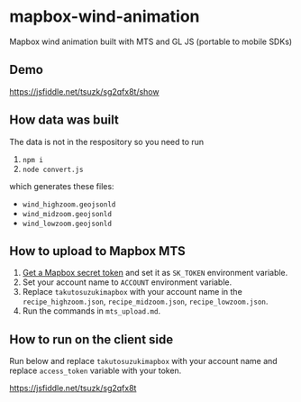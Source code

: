 # mapbox-wind-animation
Mapbox wind animation built with MTS and GL JS (portable to mobile SDKs)

## Demo

https://jsfiddle.net/tsuzk/sg2qfx8t/show

## How data was built

The data is not in the respository so you need to run
1. `npm i`
2. `node convert.js`

which generates these files:

- `wind_highzoom.geojsonld`
- `wind_midzoom.geojsonld`
- `wind_lowzoom.geojsonld`

## How to upload to Mapbox MTS

1. [Get a Mapbox secret token][1] and set it as `SK_TOKEN` environment variable.
2. Set your account name to `ACCOUNT` environment variable.
3. Replace `takutosuzukimapbox` with your account name in the `recipe_highzoom.json`, `recipe_midzoom.json`, `recipe_lowzoom.json`.
4. Run the commands in `mts_upload.md`.

[1]: https://docs.mapbox.com/help/tutorials/get-started-mts-and-tilesets-cli/#set-your-access-token-as-an-environment-variable

## How to run on the client side

Run below and replace `takutosuzukimapbox` with your account name and replace `access_token` variable with your token.

https://jsfiddle.net/tsuzk/sg2qfx8t